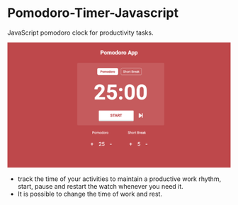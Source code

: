 # Pomodoro-Timer-Javascript
JavaScript pomodoro clock for productivity tasks.

<img src="pomodoro.png"></img>

<ul>
<li>track the time of your activities to maintain a productive work rhythm, start, pause and restart the watch whenever you need it.</li>
<li>It is possible to change the time of work and rest.</li>
